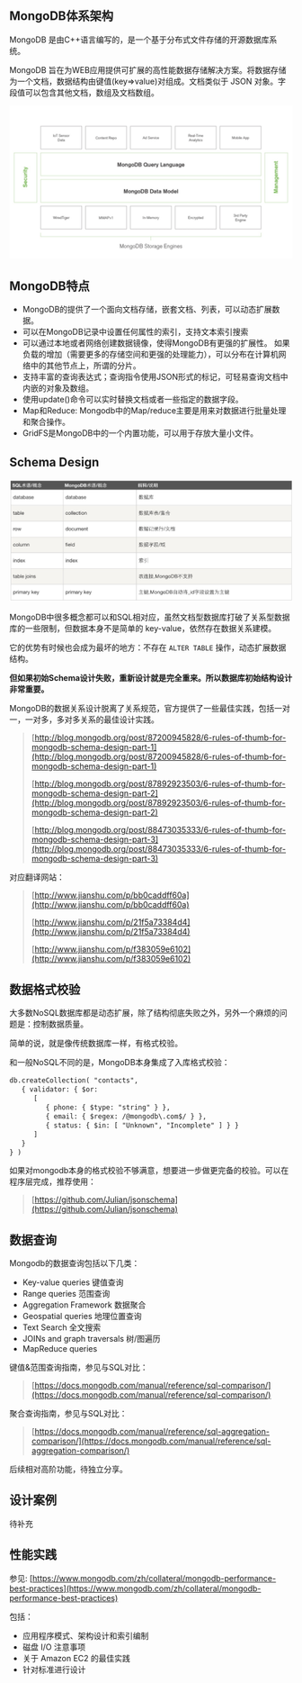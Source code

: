 ## MongoDB体系架构
MongoDB 是由C++语言编写的，是一个基于分布式文件存储的开源数据库系统。

MongoDB 旨在为WEB应用提供可扩展的高性能数据存储解决方案。将数据存储为一个文档，数据结构由键值(key=>value)对组成。文档类似于 JSON 对象。字段值可以包含其他文档，数组及文档数组。

![mongo体系](../images/mongodb-arch.png)

## MongoDB特点

- MongoDB的提供了一个面向文档存储，嵌套文档、列表，可以动态扩展数据。
- 可以在MongoDB记录中设置任何属性的索引，支持文本索引搜索
- 可以通过本地或者网络创建数据镜像，使得MongoDB有更强的扩展性。
如果负载的增加（需要更多的存储空间和更强的处理能力），可以分布在计算机网络中的其他节点上，所谓的分片。
- 支持丰富的查询表达式；查询指令使用JSON形式的标记，可轻易查询文档中内嵌的对象及数组。
- 使用update()命令可以实时替换文档或者一些指定的数据字段。
- Map和Reduce: Mongodb中的Map/reduce主要是用来对数据进行批量处理和聚合操作。 
- GridFS是MongoDB中的一个内置功能，可以用于存放大量小文件。


## Schema Design
![mongodb](../images/mongo-intro.png)

MongoDB中很多概念都可以和SQL相对应，虽然文档型数据库打破了关系型数据库的一些限制，但数据本身不是简单的 key-value，依然存在数据关系建模。

它的优势有时候也会成为最坏的地方：不存在 `ALTER TABLE` 操作，动态扩展数据结构。

**但如果初始Schema设计失败，重新设计就是完全重来。所以数据库初始结构设计非常重要。**

MongoDB的数据关系设计脱离了关系规范，官方提供了一些最佳实践，包括一对一，一对多，多对多关系的最佳设计实践。

> [http://blog.mongodb.org/post/87200945828/6-rules-of-thumb-for-mongodb-schema-design-part-1](http://blog.mongodb.org/post/87200945828/6-rules-of-thumb-for-mongodb-schema-design-part-1)
> 
> [http://blog.mongodb.org/post/87892923503/6-rules-of-thumb-for-mongodb-schema-design-part-2](http://blog.mongodb.org/post/87892923503/6-rules-of-thumb-for-mongodb-schema-design-part-2)
> 
> [http://blog.mongodb.org/post/88473035333/6-rules-of-thumb-for-mongodb-schema-design-part-3](http://blog.mongodb.org/post/88473035333/6-rules-of-thumb-for-mongodb-schema-design-part-3)

对应翻译网站：
> [http://www.jianshu.com/p/bb0caddff60a](http://www.jianshu.com/p/bb0caddff60a)
>
> [http://www.jianshu.com/p/21f5a73384d4](http://www.jianshu.com/p/21f5a73384d4)
>
> [http://www.jianshu.com/p/f383059e6102](http://www.jianshu.com/p/f383059e6102)


## 数据格式校验

大多数NoSQL数据库都是动态扩展，除了结构彻底失败之外，另外一个麻烦的问题是：控制数据质量。

简单的说，就是像传统数据库一样，有格式校验。

和一般NoSQL不同的是，MongoDB本身集成了入库格式校验：

```
db.createCollection( "contacts",
   { validator: { $or:
      [
         { phone: { $type: "string" } },
         { email: { $regex: /@mongodb\.com$/ } },
         { status: { $in: [ "Unknown", "Incomplete" ] } }
      ]
   }
} )
```

如果对mongodb本身的格式校验不够满意，想要进一步做更完备的校验。可以在程序层完成，推荐使用：

> [https://github.com/Julian/jsonschema](https://github.com/Julian/jsonschema)


## 数据查询

Mongodb的数据查询包括以下几类：

- Key-value queries 键值查询
- Range queries 范围查询
- Aggregation Framework 数据聚合
- Geospatial queries 地理位置查询
- Text Search 全文搜索
- JOINs and graph traversals 树/图遍历
- MapReduce queries 

键值&范围查询指南，参见与SQL对比：
> [https://docs.mongodb.com/manual/reference/sql-comparison/](https://docs.mongodb.com/manual/reference/sql-comparison/)

聚合查询指南，参见与SQL对比：
> [https://docs.mongodb.com/manual/reference/sql-aggregation-comparison/](https://docs.mongodb.com/manual/reference/sql-aggregation-comparison/)

后续相对高阶功能，待独立分享。

## 设计案例

待补充

## 性能实践

参见: [https://www.mongodb.com/zh/collateral/mongodb-performance-best-practices](https://www.mongodb.com/zh/collateral/mongodb-performance-best-practices)

包括：

- 应用程序模式、架构设计和索引编制
- 磁盘 I/O 注意事项
- 关于 Amazon EC2 的最佳实践
- 针对标准进行设计

